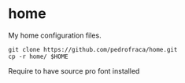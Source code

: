 home
====

My home configuration files.

```
git clone https://github.com/pedrofraca/home.git
cp -r home/ $HOME
```

Require to have source pro font installed